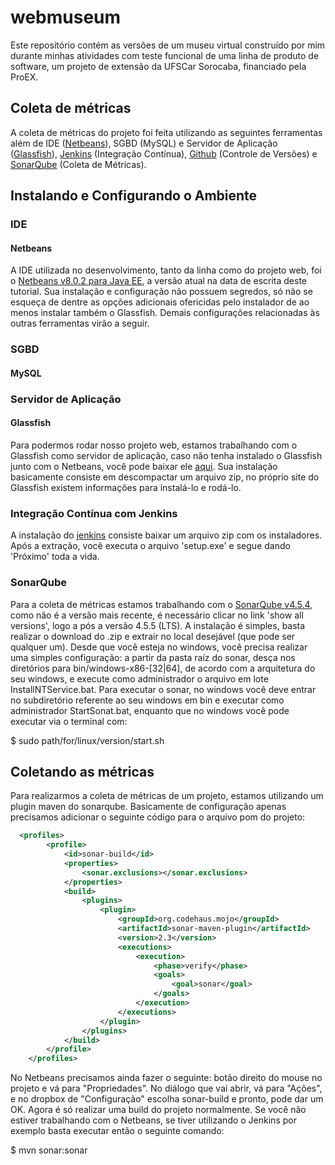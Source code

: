 # webmuseum
Este repositório contém as versões de um museu virtual construído por mim durante minhas atividades com teste funcional de uma linha de produto de software, um projeto de extensão da UFSCar Sorocaba, financiado pela ProEX.
## Coleta de métricas
A coleta de métricas do projeto foi feita utilizando as seguintes ferramentas além de IDE ([Netbeans](netbeans.org)), SGBD (MySQL) e Servidor de Aplicação ([Glassfish](glassfish.java.net)), [Jenkins](jenkins-ci.org) (Integração Contínua), [Github](github.com) (Controle de Versões) e [SonarQube](sonarqube.org) (Coleta de Métricas).
## Instalando e Configurando o Ambiente
### IDE
#### Netbeans
A IDE utilizada no desenvolvimento, tanto da linha como do projeto web, foi o [Netbeans v8.0.2 para Java EE](https://netbeans.org/downloads/index.html), a versão atual na data de escrita deste tutorial. Sua instalação e configuração não possuem segredos, só não se esqueça de dentre as opções adicionais ofericidas pelo instalador de ao menos instalar também o Glassfish. Demais configurações relacionadas às outras ferramentas virão a seguir.
### SGBD
#### MySQL
### Servidor de Aplicação
#### Glassfish
Para podermos rodar nosso projeto web, estamos trabalhando com o Glassfish como servidor de aplicação, caso não tenha instalado o Glassfish junto com o Netbeans, você pode baixar ele [aqui](https://glassfish.java.net/download.html). Sua instalação basicamente consiste em descompactar um arquivo zip, no próprio site do Glassfish existem informações para instalá-lo e rodá-lo.
### Integração Contínua com Jenkins
A instalação do [jenkins](http://jenkins-ci.org/) consiste baixar um arquivo zip com os instaladores. Após a extração, você executa o arquivo 'setup.exe' e segue dando 'Próximo' toda a vida.
### SonarQube
Para a coleta de métricas estamos trabalhando com o [SonarQube v4.5.4](http://www.sonarqube.org/downloads/), como não é a versão mais recente, é necessário clicar no link 'show all versions', logo a pós a versão 4.5.5 (LTS). A instalação é simples, basta realizar o download do .zip e extrair no local desejável (que pode ser qualquer um). Desde que você esteja no windows, você precisa realizar uma simples configuração: a partir da pasta raíz do sonar, desça nos diretórios para bin/windows-x86-[32|64], de acordo com a arquitetura do seu windows, e execute como administrador o arquivo em lote InstallNTService.bat. Para executar o sonar, no windows você deve entrar no subdiretório referente ao seu windows em bin e executar como administrador StartSonat.bat, enquanto que no windows você pode executar via o terminal com:

  $ sudo path/for/linux/version/start.sh
## Coletando as métricas
Para realizarmos a coleta de métricas de um projeto, estamos utilizando um plugin maven do sonarqube. Basicamente de configuração apenas precisamos adicionar o seguinte código para o arquivo pom do projeto:
```XML
  <profiles>
		<profile>
			<id>sonar-build</id>
			<properties>
				<sonar.exclusions></sonar.exclusions>
			</properties>
			<build>
				<plugins>
					<plugin>
						<groupId>org.codehaus.mojo</groupId>
						<artifactId>sonar-maven-plugin</artifactId>
						<version>2.3</version>
						<executions>
							<execution>
								<phase>verify</phase>
								<goals>
									<goal>sonar</goal>
								</goals>
							</execution>
						</executions>
					</plugin>
				</plugins>
			</build>
		</profile>
	</profiles>
```
No Netbeans precisamos ainda fazer o seguinte: botão direito do mouse no projeto e vá para "Propriedades". No diálogo que vai abrir, vá para "Ações", e no dropbox de "Configuração" escolha sonar-build e pronto, pode dar um OK. Agora é só realizar uma build do projeto normalmente. Se você não estiver trabalhando com o Netbeans, se tiver utilizando o Jenkins por exemplo basta executar então o seguinte comando:

  $ mvn sonar:sonar

